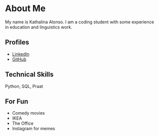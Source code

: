 # About Me
My name is Kathalina Alonso. I am a coding student with some experience in education and linguistics work. 


## Profiles
* [LinkedIn](https://www.linkedin.com/in/kathalonso/)
* [GitHub](https://github.com/kathalonso)

## Technical Skills
Python, SQL, Praat

## For Fun
* Comedy movies
* IKEA
* The Office
* Instagram for memes

